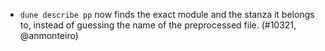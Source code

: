 - `dune describe pp` now finds the exact module and the stanza it belongs to,
  instead of guessing the name of the preprocessed file. (#10321, @anmonteiro)

